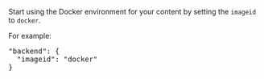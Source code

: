 Start using the Docker environment for your content by setting the `imageid` to `docker`.

For example:

<pre class="file">
"backend": {
  "imageid": "docker"
}
</pre>
